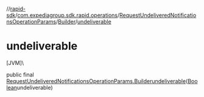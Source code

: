 //[rapid-sdk](../../../../index.md)/[com.expediagroup.sdk.rapid.operations](../../index.md)/[RequestUndeliveredNotificationsOperationParams](../index.md)/[Builder](index.md)/[undeliverable](undeliverable.md)

# undeliverable

[JVM]\

public final [RequestUndeliveredNotificationsOperationParams.Builder](index.md)[undeliverable](undeliverable.md)([Boolean](https://docs.oracle.com/javase/8/docs/api/java/lang/Boolean.html)undeliverable)
